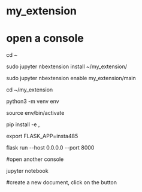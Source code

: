 # my_extension

# open a console

cd ~

sudo jupyter nbextension install ~/my_extension/

sudo jupyter nbextension enable my_extension/main

cd ~/my_extension

python3 -m venv env

source env/bin/activate

pip install -e ,

export FLASK_APP=insta485

flask run --host 0.0.0.0 --port 8000

#open another console

jupyter notebook

#create a new document, click on the button
